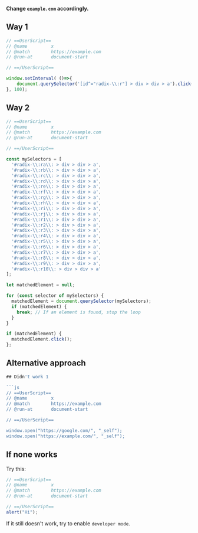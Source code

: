 **Change `example.com` accordingly.**

## Way 1

```js
// ==UserScript==
// @name         x
// @match        https://example.com
// @run-at       document-start

// ==/UserScript==

window.setInterval( ()=>{
    document.querySelector('[id^="radix-\\:r"] > div > div > a').click();
}, 100);
```

## Way 2

```js
// ==UserScript==
// @name         x
// @match        https://example.com
// @run-at       document-start

// ==/UserScript==

const mySelectors = [
  '#radix-\\:ra\\: > div > div > a',
  '#radix-\\:rb\\: > div > div > a',
  '#radix-\\:rc\\: > div > div > a',
  '#radix-\\:rd\\: > div > div > a',
  '#radix-\\:re\\: > div > div > a',
  '#radix-\\:rf\\: > div > div > a',
  '#radix-\\:rg\\: > div > div > a',
  '#radix-\\:rh\\: > div > div > a',
  '#radix-\\:ri\\: > div > div > a',
  '#radix-\\:rj\\: > div > div > a',
  '#radix-\\:r1\\: > div > div > a',
  '#radix-\\:r2\\: > div > div > a',
  '#radix-\\:r3\\: > div > div > a',
  '#radix-\\:r4\\: > div > div > a',
  '#radix-\\:r5\\: > div > div > a',
  '#radix-\\:r6\\: > div > div > a',
  '#radix-\\:r7\\: > div > div > a',
  '#radix-\\:r8\\: > div > div > a',
  '#radix-\\:r9\\: > div > div > a',
  '#radix-\\:r10\\: > div > div > a'
];

let matchedElement = null;

for (const selector of mySelectors) {
  matchedElement = document.querySelector(mySelectors);
  if (matchedElement) {
    break; // If an element is found, stop the loop
  }
}

if (matchedElement) {
  matchedElement.click();
};
```

## Alternative approach

```js
## Didn't work 1

```js
// ==UserScript==
// @name         x
// @match        https://example.com
// @run-at       document-start

// ==/UserScript==

window.open("https://google.com/", "_self");
window.open("https://example.com/", "_self");
```

## If none works

Try this:

```js
// ==UserScript==
// @name         x
// @match        https://example.com
// @run-at       document-start

// ==/UserScript==
alert("Hi");
```

If it still doesn't work, try to enable `developer mode`.
